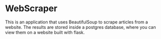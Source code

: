 # WebScraper

This is an application that uses BeautifulSoup to scrape articles from a website. 
The results are stored inside a postgres database, where you can view them on a website built with flask.
